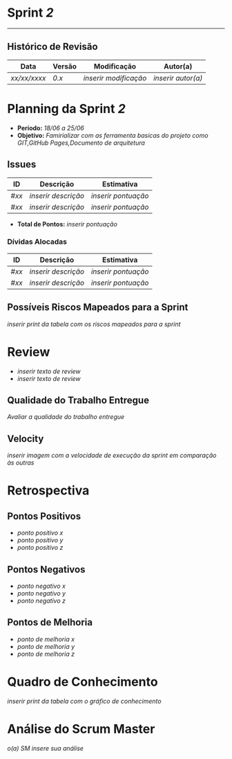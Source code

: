 <!---
O layout da documentação das sprints foi feito se baseando nos documentos produzidos
pela equipe do software Acácia, estando disponíveis em: 
<https://github.com/fga-eps-mds/2019.2-Acacia/tree/develop/docs/sprints>.
Tal layout é apenas um exemplo e pode vir a ser alterado a qualquer momento!
-->
# Sprint _2_
---
## Histórico de Revisão
| Data | Versão | Modificação | Autor(a) |
| --- | --- | --- | --- |
| _xx/xx/xxxx_ | _0.x_ | _inserir modificação_ | _inserir autor(a)_ |

# Planning da Sprint _2_

- **Período:** _18/06 a 25/06_
- **Objetivo:** _Famirializar com as ferramenta basicas do projeto como GIT,GitHub Pages,Documento de arquitetura_

## Issues

| **ID** | **Descrição** | **Estimativa** |
| --- | --- | --- | 
| _#xx_ | _inserir descrição_ | _inserir pontuação_ |
| _#xx_ | _inserir descrição_ | _inserir pontuação_ |

- **Total de Pontos:** _inserir pontuação_

### Dívidas Alocadas
| **ID** | **Descrição** | **Estimativa** |
| --- | --------- | --------- | 
| _#xx_ | _inserir descrição_ | _inserir pontuação_ |
| _#xx_ | _inserir descrição_ | _inserir pontuação_ |

## Possíveis Riscos Mapeados para a Sprint

_inserir print da tabela com os riscos mapeados para a sprint_

# Review
- _inserir texto de review_
- _inserir texto de review_

## Qualidade do Trabalho Entregue
_Avaliar a qualidade do trabalho entregue_

## Velocity
_inserir imagem com a velocidade de execução da sprint em comparação às outras_

# Retrospectiva

## Pontos Positivos
- _ponto positivo x_
- _ponto positivo y_
- _ponto positivo z_

## Pontos Negativos
- _ponto negativo x_
- _ponto negativo y_
- _ponto negativo z_

## Pontos de Melhoria
- _ponto de melhoria x_
- _ponto de melhoria y_
- _ponto de melhoria z_

# Quadro de Conhecimento

_inserir print da tabela com o gráfico de conhecimento_

# Análise do Scrum Master
_o(a) SM insere sua análise_
